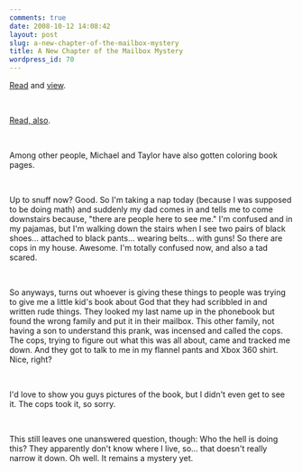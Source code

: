 ```yaml
---
comments: true
date: 2008-10-12 14:08:42
layout: post
slug: a-new-chapter-of-the-mailbox-mystery
title: A New Chapter of the Mailbox Mystery
wordpress_id: 70
---
```


[Read](http://ponspk.blogspot.com/2008/09/something-in-mailbox.html) and [view](http://ponspk.blogspot.com/2008/09/images-of-kids-meal-mystery.html).




 




[Read, also](http://ponspk.blogspot.com/2008/09/2nd-chapter-of-mail-box-mystery.html).




 




Among other people, Michael and Taylor have also gotten coloring book pages.




 




Up to snuff now? Good. So I'm taking a nap today (because I was supposed to be doing math) and suddenly my dad comes in and tells me to come downstairs because, "there are people here to see me." I'm confused and in my pajamas, but I'm walking down the stairs when I see two pairs of black shoes... attached to black pants... wearing belts... with guns! So there are cops in my house. Awesome. I'm totally confused now, and also a tad scared.




 




So anyways, turns out whoever is giving these things to people was trying to give me a little kid's book about God that they had scribbled in and written rude things. They looked my last name up in the phonebook but found the wrong family and put it in their mailbox. This other family, not having a son to understand this prank, was incensed and called the cops. The cops, trying to figure out what this was all about, came and tracked me down. And they got to talk to me in my flannel pants and Xbox 360 shirt. Nice, right?




 




I'd love to show you guys pictures of the book, but I didn't even get to see it. The cops took it, so sorry.




 




This still leaves one unanswered question, though: Who the hell is doing this? They apparently don't know where I live, so... that doesn't really narrow it down. Oh well. It remains a mystery yet.
